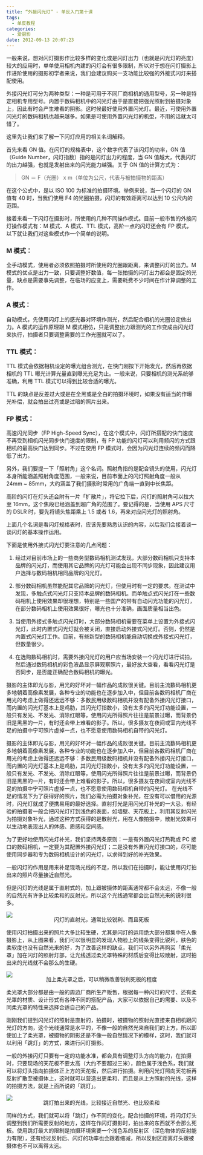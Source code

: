 ```yaml
---
title: “外接闪光灯” - 单反入门第十课
tags:
  - 单反教程
categories:
  - 爱摄影
date: 2012-09-13 20:07:23
---
```


一般来说，想对闪灯摄影作比较多样的变化或是闪灯出力（也就是闪光灯的亮度）较大的应用时，单单使用相机内建的闪灯会有很多限制，所以对于想在闪灯摄影上作进阶使用的摄影初学者来说，我们会建议购买一支功能比较强的外接式闪灯来搭配使用。

外接闪光灯可分为两种类型：一种是可用于不同厂商相机的通用型号，另一种是特定相机专用型号。内置于数码相机中的闪光灯由于是直接把强光照射到拍摄对象上，因此有时会产生难看的阴影。这时候最好使用外置闪光灯。最近，可使用外置闪光灯的数码相机也越来越多。如果是可使用外置闪光灯的机型，不用的话就太可惜了。

这里先让我们来了解一下闪灯应用的相关名词解释。

首先来看 GN 值。在闪灯的规格表中，这个数字代表了该闪灯的功率，GN 值（Guide Number，闪灯指数）指的是闪灯出力的程度，当 GN 值越大，代表闪灯的出力越强，也就是发射出来的闪光能力越强。关于 GN 值的计算方式为：

> GN ＝ F（光圈） x m（单位为公尺，代表与被拍摄物的距离）

在这个公式中，是以 ISO 100 为标准的拍摄环境。举例来说，当一个闪灯的 GN 值有 40 时，当我们使用 F4 的光圈拍摄，闪灯的有效距离可以达到 10 公尺内的范围。

<!-- more -->

接着来看一下闪灯在摄影时，所使用的几种不同操作模式。目前一般市售的外接闪灯操作模式有：M 模式、A 模式、TTL 模式，高阶一点的闪灯还会有 FP 模式，以下就让我们对这些模式作一个简单的说明。

### M 模式：

全手动模式，使用者必须依照拍摄时所使用的光圈跟距离，来调整闪灯的出力。M 模式的优点是出力一致，只要调整好数值，每一张拍摄的闪灯出力都会是固定的光量，缺点是需要事先调整，在临场的应变上，需要耗费不少时间在作计算调整的工作。

### A 模式：

自动模式，先使用闪灯上的感光器对环境作测光，然后配合相机的光圈设定做出力。A 模式的运作原理跟 M 模式相仿，只是调整出力跟测光的工作变成由闪光灯来执行，拍摄者只要调整需要的工作光圈就可以了。

### TTL 模式：

TTL 模式会依据相机设定的曝光组合测光，在快门刚按下开始发光，然后再依据相机的 TTL 曝光计算光量直到曝光充足为止。一般来说，只要相机的测光系统够准确，利用 TTL 模式可以得到比较合适的曝光。

TTL 的缺点是反差过大或是在全黑或是全白的拍摄环境时，如果没有适当的作曝光补偿，就会拍出过亮或是过暗的照片出来。

### FP 模式：

高速闪光同步（FP High-Speed Sync），在这个模式中，闪灯所搭配的快门速度不再受到相机闪光同步快门速度的限制，有 FP 功能的闪灯可以利用频闪的方式跟相机的最高快门达到同步。不过在使用 FP 模式时，会因为闪光灯连续的频闪而降低了出力。

另外，我们要提一下「照射角」这个名词。照射角指的是配合镜头的使用，闪光灯本身所能涵盖照射角度范围，一般来说，目前市面上的闪灯照射角度一般从 24mm ~ 85mm，大约涵盖了我们摄影时常用的广角端一直到中长焦距。

高阶的闪灯在灯头还会附有一片「扩散片」，将它拉下后，闪灯的照射角可以拉大至 16mm，这个焦段已经涵盖到超广角的范围了。要记得的是，当使用 APS 尺寸的 DSLR 时，要先将镜头焦距乘上 1.5 或者 1.6，再来对应闪光灯的照射角。

上面几个名词是看闪灯规格表时，应该先要熟悉认识的内容，以后我们会接着谈一谈闪灯的基本操作运用。

下面是使用外接式闪光灯要注意的几点问题：

1.  经过对目前市场上的一些商务型数码相机测试发现，大部分数码相机只支持本品牌的闪光灯，而使用其它品牌的闪光灯可能会出现不同步现象，因此建议用户选择与数码相机相同品牌的闪光灯。

2.  部分数码相机虽然能配其它品牌的闪光灯，但使用时有一定的要求。在测试中发现，多触点式闪光灯只支持本品牌的数码相机。而单触点式闪光灯在一些数码相机上使用效果却很理想，特别是一些国产的带有自动闪光功能的闪光灯，在部分数码相机上使用效果很好，曝光也十分准确，画面质量相当出色。

3.  当使用外接式多触点闪光灯时，大部分数码相机需要在菜单上设置为外接式闪光灯，此时内置式闪光灯就会被关闭，直接启动外接式闪光灯。否则，仍然是内置式闪光灯工作。目前，有些新型的数码相机能自动切换成外接式闪光灯，但数量很少。

4.  在选购数码相机时，需要外接闪光灯的用户应当场安装一个闪光灯进行试拍，然后通过数码相机的彩色液晶显示屏观察照片，最好放大查看，看看闪光灯是否同步，是否能正确配合数码相机的曝光。

摄影的主体即光与影，用光的好坏对一幅作品的成败很关键。目前主流数码相机更多地朝着高像素发展，各种专业的功能也在逐步加入中，但目前各数码相机厂商在用光的考虑上做得还远远不够：多数民用级数码相机并没有配备外接闪光灯接口，而内置的闪光灯基本上是鸡肋，其闪光灯指数小，没有太多的闪光灯功能设置，一般只有发光、不发光、消除红眼等，使用闪光所得照片往往是前景过曝，而背景仍旧是黑黑的一片，有时还会带上难看的影子。所以，很多摄友在夜间或室内光线不足的拍摄中宁可照片虚掉一点，也不愿意使用数码相机自带的闪光灯。

摄影的主体即光与影，用光的好坏对一幅作品的成败很关键。目前主流数码相机更多地朝着高像素发展，各种专业的功能也在逐步加入中，但目前各数码相机厂商在用光的考虑上做得还远远不够：多数民用级数码相机并没有配备外接闪光灯接口，而内置的闪光灯基本上是鸡肋，其闪光灯指数小，没有太多的闪光灯功能设置，一般只有发光、不发光、消除红眼等，使用闪光所得照片往往是前景过曝，而背景仍旧是黑黑的一片，有时还会带上难看的影子。所以，很多摄友在夜间或室内光线不足的拍摄中宁可照片虚掉一点，也不愿意使用数码相机自带的闪光灯。 在光线不足的情况下为了获得好的照片，我们必需为拍摄对象补光，在没有可以借用的光源时，闪光灯就成了便携易用的最好选择。直射打光是用闪光灯补光的一大忌，有经验的拍摄者一般会把闪光灯打到浅色的表面，如墙壁、天花板上，利用其反射闪光为拍摄对象补光，通过这种方式获得的是散射光，用在人像拍摄中，散射光效果可以生动地表现出人的体感、质感和空间感。

为了更好地使用闪光灯补光，我们坚持两条原则：一是有外置闪光灯热靴或 PC 接口的数码相机，一定要为其配置外接闪光灯；二是没有外置闪光灯接口的，尽可能使用同步器和专为数码相机设计的闪光灯，以求得到好的补光效果。

一般闪灯的作用是用来补足现场光线的不足，所以我们在拍摄时，能让使用闪灯拍出来的照片尽量接近自然光。

但是闪灯的光线是属于直射式的，加上跟被摄体的距离通常都不会太远，不像一般的自然光有许多比较柔和的反射光，所以这个光线通常都会比自然光来的锐利很多。

![](/images/sle/SLR_tenth1.jpg)<p align="center" style="line-height: initial; margin-top: -20px;">闪灯的直射光，通常比较锐利、而且死板</p>

使用闪灯拍摄出来的照片大多比较生硬，尤其是闪灯的运用绝大部分都集中在人像摄影上，从上图来看，我们可以很明显的发现人物脸上的线条变得比锐利，肤色的柔软度也没有自然光来的好，为了改善这样的缺点，我们可以另外再购买「柔光罩」加在闪灯的照射灯部，让光线透过柔光罩特殊的材质后变得比较散射，这时拍出来的光线就不会那么的生硬。

![](/images/sle/SLR_tenth2.jpg)<p align="center" style="line-height: initial; margin-top: -20px;">加上柔光罩之后，可以稍微改善锐利死板的程度</p>

柔光罩大部分都是由一般的周边厂商所生产贩售，根据每一种闪灯的尺寸、还有柔光罩的材质、设计形式有各种不同的搭配产品，大家可以依据自己的需要、以及不同柔光罩的特性来选择合适自己的产品。

刚刚我们提到闪光灯的照射是直射的，拍摄时，被摄物的照射光直接来自相机跟闪光灯的方向，这个光线通常是水平的，不像一般的自然光来自我们的上方，所以即使加上了柔光罩，被摄物的阴影还是不像一般自然情况下的模样，这时，我们就可以利用「跳灯」的方式，来进行闪灯摄影。

一般的外接闪灯只要有一定的功能水准，都会具有调整灯头方向的能力，在拍摄时，只要现场的天花板不要太高（大约不要超过三米），颜色属于浅色系，我们就可以将灯头指向拍摄体正上方的天花板，然后进行拍摄。利用闪光灯照向天花板再反射扩散至被摄体上，这时就可以营造出更柔和、而且是从上方照射的光线，这样的拍摄方法，就是上面所说的「跳灯」。

![](/images/sle/SLR_tenth3.jpg)<p align="center" style="line-height: initial; margin-top: -20px;">跳灯拍出来的光线，比较接近自然光、也比较柔和</p>

同样的方式，我们就可以将「跳灯」作不同的变化，配合拍摄的环境，将闪灯灯头调整到我们所需要反射的地方，这样在作闪灯摄影时，拍出来的东西就不会那么死板。使用跳灯最大的限制是拍摄环境需要一个浅色系的反射区（深色物体的反射能力有限），还有经过反射后、闪灯的功率也会跟着缩减，所以反射区距离灯头跟被摄体也不可以离得太远。
<br/>
<br/>
